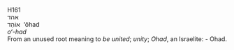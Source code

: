 <body>
  <p>H161<br>  אהד  <br> אוֹהַד  ‎  ‘ôhad  <br><i>o‘-had </i><br>From an unused root meaning to <i>be</i> <i>united</i>; <i>unity</i>; <i>Ohad</i>, an Israelite: - Ohad.<br></p>
 </body>